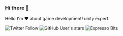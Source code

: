 ### Hi there 👋

Hello I'm ❤️ about game development! unity expert.

![Twitter Follow](https://img.shields.io/twitter/follow/scriptsengineer?style=flat-square)
![GitHub User's stars](https://img.shields.io/github/stars/scriptsengineer?style=flat-square)
![Expresso Bits](https://img.shields.io/badge/Expresso-Bits-red?link=expressobits.com.br&style=flat-square)

<!--
**ScriptsEngineer/ScriptsEngineer** is a ✨ _special_ ✨ repository because its `README.md` (this file) appears on your GitHub profile.


- 🔭 I’m currently working on ...
- 🌱 I’m currently learning ...
- 👯 I’m looking to collaborate on ...
- 🤔 I’m looking for help with ...
- 💬 Ask me about ...
- 📫 How to reach me: ...
- 😄 Pronouns: ...
- ⚡ Fun fact: ...
-->
